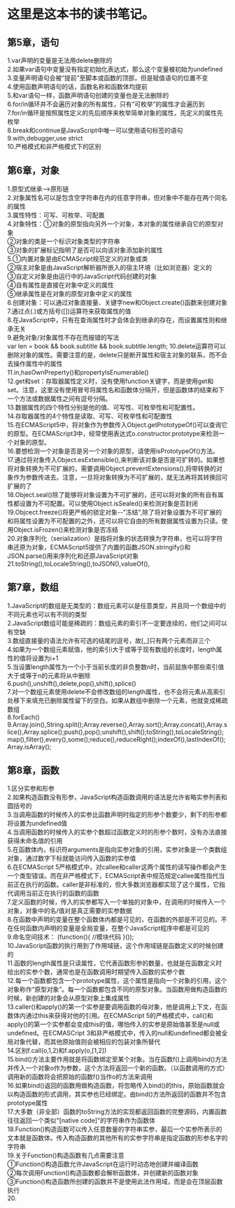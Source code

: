 
# 这里是这本书的读书笔记。 #

## 第5章，语句 ##
1.var声明的变量是无法用delete删除的</br>
2.如果var语句中变量没有指定初始化表达式，那么这个变量被初始为undefined</br>
3.变量声明语句会被“提前”至脚本或函数的顶部，但是赋值语句的位置不变</br>
4.使用函数声明语句的话，函数名称和函数体均提前</br>
5.和var语句一样，函数声明语句创建的变量也是无法删除的</br>
6.for/in循环并不会遍历对象的所有属性，只有“可枚举”的属性才会遍历到</br>
7.for/in循环是按照属性定义的先后顺序来枚举简单对象的属性，先定义的属性先枚举</br>
8.break和continue是JavaScript中唯一可以使用语句标签的语句</br>
9.with,debugger,use strict</br>
10.严格模式和非严格模式下的区别</br>

## 第6章，对象        ##   
1.原型式继承-->原形链</br>
2.对象属性名可以是包含空字符串在内的任意字符串，但对象中不能存在两个同名的属性</br>
3.属性特性：可写、可枚举、可配置</br>
4.对象特性：①对象的原型指向另外一个对象，本对象的属性继承自它的原型对象</br>
           ②对象的类是一个标识对象类型的字符串</br>
           ③对象的扩展标记指明了是否可以向该对象添加新的属性</br>
5.①内置对象是由ECMAScript规范定义的对象或类</br>
  ②宿主对象是由JavaScript解析器所嵌入的宿主环境（比如浏览器）定义的</br>
  ③自定义对象是由运行中的JavaScript代码创建的对象</br>
  ④自有属性是直接在对象中定义的属性</br>
  ⑤继承属性是在对象的原型对象中定义的属性</br>
6.创建对象：可以通过对象直接量、关键字new和Object.create()函数来创建对象</br>
7.通过点(.)或方括号([])运算符来获取属性的值</br>
8.在JavaScript中，只有在查询属性时才会体会到继承的存在，而设置属性则和继承无关</br>
9.避免对象/对象属性不存在而报错的写法</br>
		var len =  book && book.subtitle && book.subtitle.length;
10.delete运算符可以删除对象的属性。需要注意的是，delete只是断开属性和宿主对象的联系，而不会去操作属性中的属性</br>
11.in,hasOwnPreperty()和propertyIsEnumerable()</br>
12.get和set：存取器属性定义时，没有使用function关键字，而是使用get和set。注意，这里没有使用冒号将属性名和函数体分隔开，但是函数体的结束和下一个方法或数据属性之间有逗号分隔。</br>
13.数据属性的四个特性分别是他的值、可写性、可枚举性和可配置性。</br>
14.存取器属性的4个特性是读取、可写、可枚举性和可配置性</br>
15.在ECMAScript5中，将对象作为参数传入Object.getPrototypeOf()可以查询它的原型。在ECMAScript3中，经常使用表达式o.constructor.prototype来检测一个对象的原型。</br>
16.要想检测一个对象是否是另一个对象的原型，请使用isPrototypeOf()方法。</br>
17.通过将对象传入Object.esExtensible(),来判断该对象是否是可扩转的。如果想将对象转换为不可扩展的，需要调用Object.preventExtensions(),将带转换的对象作为参数传进去。注意，一旦将对象转换为不可扩展的，就无法再将其转换回可扩展的了</br>
18.Object.seal()除了能够将对象设置为不可扩展的，还可以将对象的所有自有属性都设置为不可配置。可以使用Object.isSealed()来检测对象是否封闭</br>
19.Objcect.freeze()将更严格的锁定对象--"冻结",除了将对象设置为不可扩展的和将属性设置为不可配置的之外，还可以将它自由的所有数据属性设置为只读。使用Object.isFrozen()来检测对象是否冻结</br>
20.对象序列化（serialization）是指将对象的状态转换为字符串，也可以将字符串还原为对象，ECMAScript5提供了内置的函数JSON.stringify()和JSON.parse()用来序列化和还原JavaScript对象</br>
21.toString(),toLocaleString(),toJSON(),valueOf(),</br>

## 第7章，数组 ##
1.JavaScript的数组是无类型的：数组元素可以是任意类型，并且同一个数组中的不同元素也可以有不同的类型</br>
2.JavaScript数组可能是稀疏的：数组元素的索引不一定要连续的，他们之间可以有空缺</br>
3.数组直接量的语法允许有可选的结尾的逗号，故[,,]只有两个元素而非三个</br>
4.如果为一个数组元素赋值，他的索引i大于或等于现有数组的长度时，length属性的值将设置为i+1</br>
5.当设置length属性为一个小于当前长度的非负整数n时，当前鼠族中那些索引值大于或等于n的元素将从中删除</br>
6.push(),unshift(),delete,pop(),shift(),splice()</br>
7.对一个数组元素使用delete不会修改数组的length属性，也不会将元素从高索引处移下来填充已删除属性留下的空白。如果从数组中删除一个元素，他就变成稀疏数组</br>
8.forEach()</br>
9.Array.join(),String.split();Array.reverse(),Array.sort();Array.concat(),Array.slice(),Array.splice();push(),pop();unshift(),shift();toString(),toLocaleString();map(),filter(),every(),some();reduce(),reduceRight();indexOf(),lastIndexOf();Array.isArray();</br>

## 第8章，函数 ##
1.区分实参和形参</br>
2.如果构造函数没有形参，JavaScript构造函数调用的语法是允许省略实参列表和圆括号的</br>
3.当调用函数的时候传入的实参比函数声明时指定的形参个数要少，剩下的形参都将设置为undefined值</br>
4.当调用函数的时候传入的实参个数超过函数定义时的形参个数时，没有办法直接获得未命名值的引用</br>
5.在函数体内，标识符arguments是指向实参对象的引用，实参对象是一个类数组对象，通过数字下标就能访问传入函数的实参值</br>
6.在ECMAScript 5严格模式中，对callee和caller这两个属性的读写操作都会产生一个类型错误。而在非严格模式下，ECMAScript表中规范规定callee属性指代当前正在执行的函数。caller是非标准的，但大多数浏览器都实现了这个属性，它指代调用当前正在执行的函数的函数</br>
7.定义函数的时候，传入的实参都写入一个单独的对象中，在调用的时候传入一个对象，对象中的名/值对是真正需要的实参数据</br>
8.在函数中声明的变量在整个函数体内都是可见的，在函数的外部是不可见的。不在任何函数内声明的变量是全局变量，在整个JavaScript程序中都是可见的</br>
9.命名空间技术：
				(function(){
						//模块代码
				}());</br>
10.JavaScript函数的执行用到了作用域链，这个作用域链是函数定义的时候创建的</br>
11.函数的length属性是只读属性，它代表函数形参的数量，也就是在函数定义时给出的实参个数，通常也是在函数调用时期望传入函数的实参个数</br>
12.每一个函数都包含一个prototype属性，这个属性是指向一个对象的引用，这个对象称作“原型对象”。每一个函数都包含不同的原型对象。当函数用做构造函数的时候，新创建的对象会从原型对象上集成属性</br>
13.caller()和apply()的第一个实参是要调用函数的母对象，他是调用上下文，在函数体内通过this来获得对他的引用。在ECMAScript 5的严格模式中，call()和apply()的第一个实参都会变成this的值，哪怕传入的实参是原始值甚至是null或undefined。在ECMASCript 3和非严格模式中，传入的null和undefined都会被全局对象代替，而其他原始值则会被相应的包装对象所替代</br>
14.区别f.call(o,1,2)和f.apply(o,[1,2])</br>
15.bind()方法主要作用就是将函数绑定至某个对象。当在函数f()上调用bind()方法并传入一个对象o作为参数，这个方法将返回一个新的函数。（以函数调用的方式）调用新的函数将会把原始的函数f()当作o的方法来调用</br>
16.如果bind()返回的函数用做构造函数，将忽略传入bind()的this，原始函数就会以构造函数的形式调用，其实参也已经绑定。由bind()方法所返回的函数并不包含prototype属性</br>
17.大多数（非全部）函数的toString方法的实现都返回函数的完整源码，内置函数往往返回一个类似"[native code]"的字符串作为函数体</br>
18.Function()构造函数可以传入任意数量的字符串实参，最后一个实参所表示的文本就是函数体。传入构造函数的其他所有的实参字符串是指定函数的形参名字的字符串</br>
19.关于Function()构造函数有几点需要注意</br>
   ①Function()构造函数允许JavaScript在运行时动态地创建并编译函数</br>
   ②每次调用Function()构造函数都会解析函数体，并创建新的函数对象</br>
   ③Function()构造函数所创建的函数并不是使用此法作用域，而是会在顶层函数执行</br>
20.